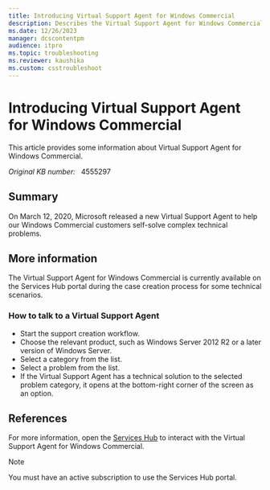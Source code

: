 ```yaml
---
title: Introducing Virtual Support Agent for Windows Commercial
description: Describes the Virtual Support Agent for Windows Commercial that debuted on March 12, 2020.
ms.date: 12/26/2023
manager: dcscontentpm
audience: itpro
ms.topic: troubleshooting
ms.reviewer: kaushika
ms.custom: csstroubleshoot
---
```

# Introducing Virtual Support Agent for Windows Commercial

This article provides some information about Virtual Support Agent for Windows Commercial.

_Original KB number:_ &nbsp; 4555297

## Summary

On March 12, 2020, Microsoft released a new Virtual Support Agent to help our Windows Commercial customers self-solve complex technical problems.

## More information

The Virtual Support Agent for Windows Commercial is currently available on the Services Hub portal during the case creation process for some technical scenarios.

### How to talk to a Virtual Support Agent

- Start the support creation workflow.
- Choose the relevant product, such as Windows Server 2012 R2 or a later version of Windows Server.
- Select a category from the list.
- Select a problem from the list.
- If the Virtual Support Agent has a technical solution to the selected problem category, it opens at the bottom-right corner of the screen as an option.

## References

For more information, open the [Services Hub](https://serviceshub.microsoft.com/) to interact with the Virtual Support Agent for Windows Commercial.

> [!NOTE]
> You must have an active subscription to use the Services Hub portal.
